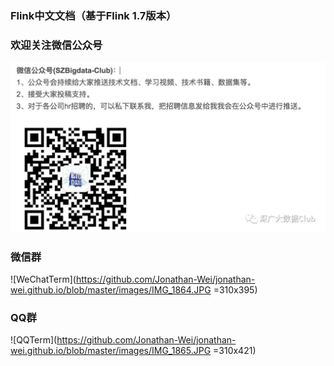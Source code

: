 ### Flink中文文档（基于Flink 1.7版本）

### 欢迎关注微信公众号
![SZBigdata-Club](https://github.com/Jonathan-Wei/jonathan-wei.github.io/blob/master/images/GZH.jpeg)

### 微信群
![WeChatTerm](https://github.com/Jonathan-Wei/jonathan-wei.github.io/blob/master/images/IMG_1864.JPG =310x395)

### QQ群
![QQTerm](https://github.com/Jonathan-Wei/jonathan-wei.github.io/blob/master/images/IMG_1865.JPG =310x421)
